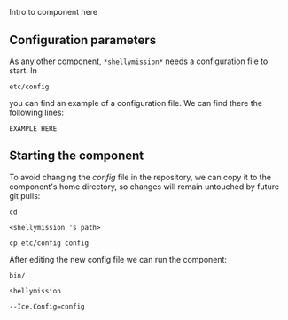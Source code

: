 ```
```
#
``` shellymission
```
Intro to component here


## Configuration parameters
As any other component,
``` *shellymission* ```
needs a configuration file to start. In

    etc/config

you can find an example of a configuration file. We can find there the following lines:

    EXAMPLE HERE

    
## Starting the component
To avoid changing the *config* file in the repository, we can copy it to the component's home directory, so changes will remain untouched by future git pulls:

    cd

``` <shellymission 's path> ```

    cp etc/config config
    
After editing the new config file we can run the component:

    bin/

```shellymission ```

    --Ice.Config=config
